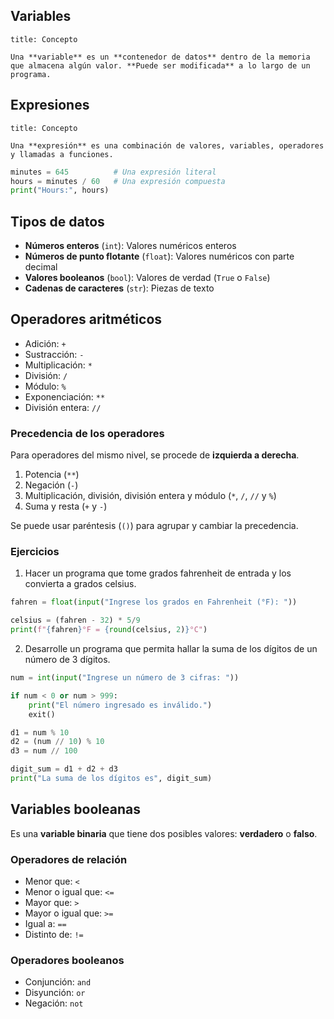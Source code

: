 ## Variables

```ad-definition
title: Concepto

Una **variable** es un **contenedor de datos** dentro de la memoria que almacena algún valor. **Puede ser modificada** a lo largo de un programa.

```

## Expresiones

```ad-definition
title: Concepto

Una **expresión** es una combinación de valores, variables, operadores y llamadas a funciones.

```

```python
minutes = 645          # Una expresión literal
hours = minutes / 60   # Una expresión compuesta
print("Hours:", hours)
```

## Tipos de datos

- **Números enteros** (`int`): Valores numéricos enteros
- **Números de punto flotante** (`float`): Valores numéricos con parte decimal
- **Valores booleanos** (`bool`): Valores de verdad (`True` o `False`)
- **Cadenas de caracteres** (`str`): Piezas de texto

## Operadores aritméticos

- Adición: `+`
- Sustracción: `-`
- Multiplicación: `*`
- División: `/`
- Módulo: `%`
- Exponenciación: `**`
- División entera: `//`

### Precedencia de los operadores

Para operadores del mismo nivel, se procede de **izquierda a derecha**.

1. Potencia (`**`)
2. Negación (`-`)
3. Multiplicación, división, división entera y módulo (`*`, `/`, `//` y `%`)
4. Suma y resta (`+` y `-`)

Se puede usar paréntesis (`()`) para agrupar y cambiar la precedencia.

### Ejercicios

1. Hacer un programa que tome grados fahrenheit de entrada y los convierta a grados celsius.

```python
fahren = float(input("Ingrese los grados en Fahrenheit (°F): "))

celsius = (fahren - 32) * 5/9
print(f"{fahren}°F = {round(celsius, 2)}°C")
```

2. Desarrolle un programa que permita hallar la suma de los dígitos de un número de 3 dígitos.

```python
num = int(input("Ingrese un número de 3 cifras: "))

if num < 0 or num > 999:
	print("El número ingresado es inválido.")
	exit()

d1 = num % 10
d2 = (num // 10) % 10
d3 = num // 100

digit_sum = d1 + d2 + d3
print("La suma de los dígitos es", digit_sum)
```

## Variables booleanas

Es una **variable binaria** que tiene dos posibles valores: **verdadero** o **falso**.

### Operadores de relación

- Menor que: `<`
- Menor o igual que: `<=`
- Mayor que: `>`
- Mayor o igual que: `>=`
- Igual a: `==`
- Distinto de: `!=`

### Operadores booleanos

- Conjunción: `and`
- Disyunción: `or`
- Negación: `not`
